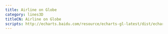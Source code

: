 ```yaml
---
title: Airline on Globe
category: lines3D
titleCN: Airline on Globe
scripts: http://echarts.baidu.com/resource/echarts-gl-latest/dist/echarts-gl.min.js
---
```


